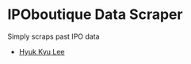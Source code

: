 # IPOboutique Data Scraper

 Simply scraps past IPO data
* [Hyuk Kyu Lee](https://github.com/hur-kyuh-leez)




